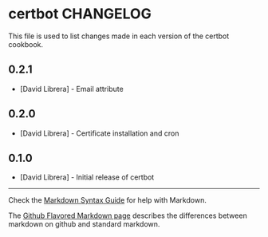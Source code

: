 # certbot CHANGELOG

This file is used to list changes made in each version of the certbot cookbook.

## 0.2.1
- [David Librera] - Email attribute

## 0.2.0
- [David Librera] - Certificate installation and cron

## 0.1.0
- [David Librera] - Initial release of certbot

- - -
Check the [Markdown Syntax Guide](http://daringfireball.net/projects/markdown/syntax) for help with Markdown.

The [Github Flavored Markdown page](http://github.github.com/github-flavored-markdown/) describes the differences between markdown on github and standard markdown.
